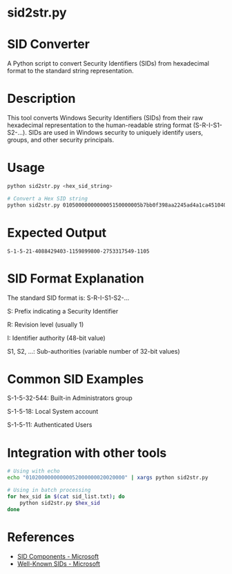 # sid2str.py

# SID Converter
A Python script to convert Security Identifiers (SIDs) from hexadecimal format to the standard string representation.

# Description
This tool converts Windows Security Identifiers (SIDs) from their raw hexadecimal representation to the human-readable string format (S-R-I-S1-S2-...). SIDs are used in Windows security to uniquely identify users, groups, and other security principals.

# Usage

```bash
python sid2str.py <hex_sid_string>
```

```bash
# Convert a Hex SID string
python sid2str.py 0105000000000005150000005b7bb0f398aa2245ad4a1ca451040000
```

# Expected Output
```
S-1-5-21-4088429403-1159899800-2753317549-1105
```

# SID Format Explanation
The standard SID format is: S-R-I-S1-S2-...

S: Prefix indicating a Security Identifier

R: Revision level (usually 1)

I: Identifier authority (48-bit value)

S1, S2, ...: Sub-authorities (variable number of 32-bit values)

# Common SID Examples
S-1-5-32-544: Built-in Administrators group

S-1-5-18: Local System account

S-1-5-11: Authenticated Users


# Integration with other tools
```bash
# Using with echo
echo "01020000000000052000000020020000" | xargs python sid2str.py

# Using in batch processing
for hex_sid in $(cat sid_list.txt); do
    python sid2str.py $hex_sid
done
```

# References
- [SID Components - Microsoft](https://learn.microsoft.com/en-us/windows/win32/secauthz/sid-components)
- [Well-Known SIDs - Microsoft](https://learn.microsoft.com/en-us/windows/win32/secauthz/well-known-sids)

